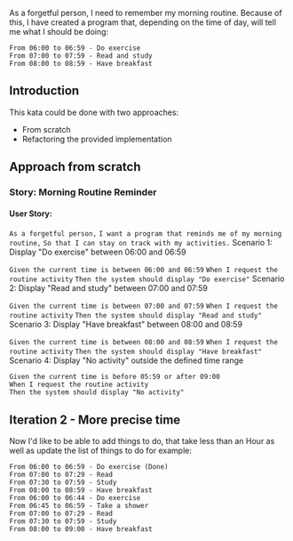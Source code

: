 As a forgetful person, I need to remember my morning routine. Because of this, I have created a program that, depending on the time of day, will tell me what I should be doing:

```
From 06:00 to 06:59 - Do exercise
From 07:00 to 07:59 - Read and study
From 08:00 to 08:59 - Have breakfast
```

## Introduction

This kata could be done with two approaches:

- From scratch
- Refactoring the provided implementation

## Approach from scratch

### Story: Morning Routine Reminder

#### User Story:

`As a forgetful person,` `I want a program that reminds me of my morning routine,` `So that I can stay on track with my activities.`  Scenario 1: Display "Do exercise" between 06:00 and 06:59

`Given the current time is between 06:00 and 06:59` `When I request the routine activity` `Then the system should display "Do exercise"`  Scenario 2: Display "Read and study" between 07:00 and 07:59

`Given the current time is between 07:00 and 07:59` `When I request the routine activity` `Then the system should display "Read and study"`  Scenario 3: Display "Have breakfast" between 08:00 and 08:59

`Given the current time is between 08:00 and 08:59` `When I request the routine activity` `Then the system should display "Have breakfast"`  Scenario 4: Display "No activity" outside the defined time range

```
Given the current time is before 05:59 or after 09:00
When I request the routine activity
Then the system should display "No activity"
```

## Iteration 2 - More precise time

Now I'd like to be able to add things to do, that take less than an Hour as well as update the list of things to do for example:

```
From 06:00 to 06:59 - Do exercise (Done)
From 07:00 to 07:29 - Read
From 07:30 to 07:59 - Study
From 08:00 to 08:59 - Have breakfast
From 06:00 to 06:44 - Do exercise
From 06:45 to 06:59 - Take a shower
From 07:00 to 07:29 - Read
From 07:30 to 07:59 - Study
From 08:00 to 09:00 - Have breakfast
```